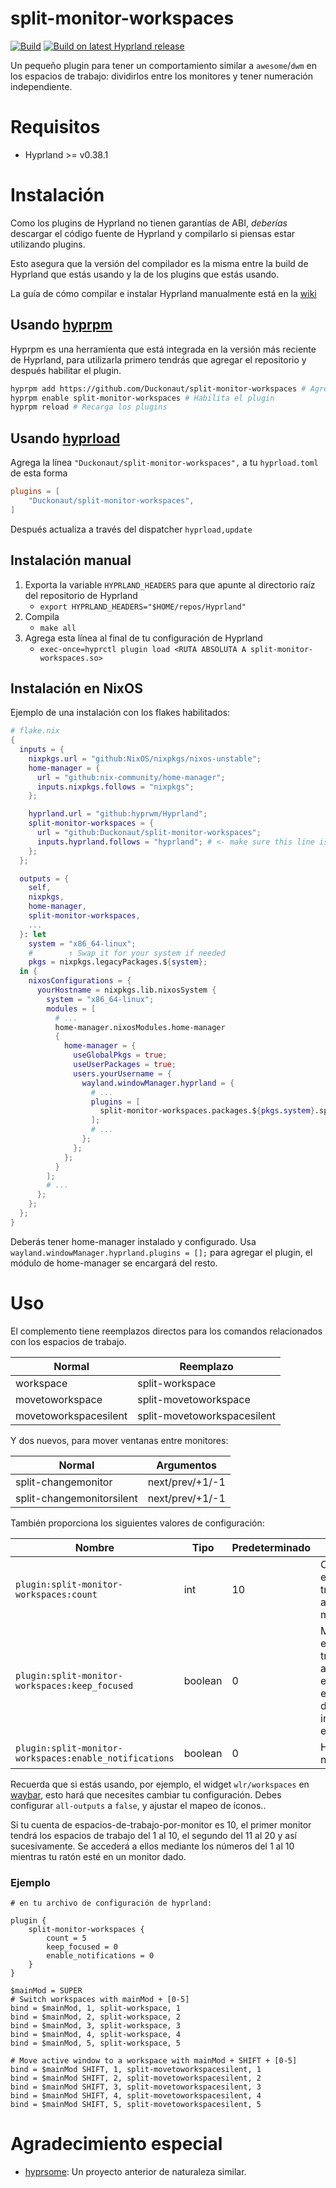 # split-monitor-workspaces
[![Build](https://github.com/Duckonaut/split-monitor-workspaces/actions/workflows/main.yml/badge.svg?branch=main)](https://github.com/Duckonaut/split-monitor-workspaces/actions/workflows/main.yml)
[![Build on latest Hyprland release](https://github.com/Duckonaut/split-monitor-workspaces/actions/workflows/release.yml/badge.svg)](https://github.com/Duckonaut/split-monitor-workspaces/actions/workflows/release.yml)


Un pequeño plugin para tener un comportamiento similar a `awesome`/`dwm` en los espacios de trabajo: dividirlos entre los monitores y tener numeración independiente.

# Requisitos
- Hyprland >= v0.38.1

# Instalación
Como los plugins de Hyprland no tienen garantías de ABI, *deberías* descargar el código fuente de Hyprland y compilarlo si piensas estar utilizando plugins.

Esto asegura que la versión del compilador es la misma entre la build de Hyprland que estás usando y la de los plugins que estás usando.

La guía de cómo compilar e instalar Hyprland manualmente está en la [wiki](http://wiki.hyprland.org/Getting-Started/Installation/#manual-manual-build)

## Usando [hyprpm](https://wiki.hyprland.org/Plugins/Using-Plugins/#hyprpm)
Hyprpm es una herramienta que está integrada en la versión más reciente de Hyprland, para utilizarla primero tendrás que agregar el repositorio y después habilitar el plugin. 
```BASH
hyprpm add https://github.com/Duckonaut/split-monitor-workspaces # Agrega el repositorio del plugin
hyprpm enable split-monitor-workspaces # Habilita el plugin
hyprpm reload # Recarga los plugins
```

## Usando [hyprload](https://github.com/Duckonaut/hyprload)
Agrega la línea `"Duckonaut/split-monitor-workspaces",` a tu `hyprload.toml` de esta forma
```toml
plugins = [
    "Duckonaut/split-monitor-workspaces",
]
```
Después actualiza a través del dispatcher `hyprload,update`

## Instalación manual

1. Exporta la variable `HYPRLAND_HEADERS` para que apunte al directorio raíz del repositorio de Hyprland
    - `export HYPRLAND_HEADERS="$HOME/repos/Hyprland"`
2. Compila
    - `make all`
3. Agrega esta línea al final de tu configuración de Hyprland
    - `exec-once=hyprctl plugin load <RUTA ABSOLUTA A split-monitor-workspaces.so>`

## Instalación en NixOS

Ejemplo de una instalación con los flakes habilitados:

```nix
# flake.nix
{
  inputs = {
    nixpkgs.url = "github:NixOS/nixpkgs/nixos-unstable";
    home-manager = {
      url = "github:nix-community/home-manager";
      inputs.nixpkgs.follows = "nixpkgs";
    };

    hyprland.url = "github:hyprwm/Hyprland";
    split-monitor-workspaces = {
      url = "github:Duckonaut/split-monitor-workspaces";
      inputs.hyprland.follows = "hyprland"; # <- make sure this line is present for the plugin to work as intended
    };
  };

  outputs = {
    self,
    nixpkgs,
    home-manager,
    split-monitor-workspaces,
    ...
  }: let
    system = "x86_64-linux";
    #        ↑ Swap it for your system if needed
    pkgs = nixpkgs.legacyPackages.${system};
  in {
    nixosConfigurations = {
      yourHostname = nixpkgs.lib.nixosSystem {
        system = "x86_64-linux";
        modules = [
          # ...
          home-manager.nixosModules.home-manager
          {
            home-manager = {
              useGlobalPkgs = true;
              useUserPackages = true;
              users.yourUsername = {
                wayland.windowManager.hyprland = {
                  # ...
                  plugins = [
                    split-monitor-workspaces.packages.${pkgs.system}.split-monitor-workspaces
                  ];
                  # ...
                };
              };
            };
          }
        ];
        # ...
      };
    };
  };
}
```

Deberás tener home-manager instalado y configurado. Usa `wayland.windowManager.hyprland.plugins = [];` para agregar el plugin, el módulo de home-manager se encargará del resto.

# Uso

El complemento tiene reemplazos directos para los comandos relacionados con los espacios de trabajo.

| Normal                | Reemplazo                   |
|-----------------------|-----------------------------|
| workspace             | split-workspace             |
| movetoworkspace       | split-movetoworkspace       |
| movetoworkspacesilent | split-movetoworkspacesilent |

Y dos nuevos, para mover ventanas entre monitores:

| Normal                    | Argumentos         |
|---------------------------|--------------------|
| split-changemonitor       | next/prev/+1/-1    |
| split-changemonitorsilent | next/prev/+1/-1    |

También proporciona los siguientes valores de configuración:

| Nombre                                                  | Tipo      | Predeterminado   | Descripción                                                                                      |
|---------------------------------------------------------|-----------|------------------|--------------------------------------------------------------------------------------------------|
| `plugin:split-monitor-workspaces:count`                 | int       | 10               | Cuántos espacios de trabajo asignar al monitor                                                   |
| `plugin:split-monitor-workspaces:keep_focused`          | boolean   | 0                | Mantener los espacios de trabajo actuales enfocados en el momento de iniciar/reiniciar el plugin |
| `plugin:split-monitor-workspaces:enable_notifications`  | boolean   | 0                | Habilitar notificaciones                                                                         |

Recuerda que si estás usando, por ejemplo, el widget `wlr/workspaces` en [waybar](https://github.com/Alexays/Waybar), esto hará que necesites cambiar tu configuración. Debes configurar `all-outputs` a `false`, y ajustar el mapeo de íconos..

Si tu cuenta de espacios-de-trabajo-por-monitor es 10, el primer monitor tendrá los espacios de trabajo del 1 al 10, el segundo del 11 al 20 y así sucesivamente. Se accederá a ellos mediante los números del 1 al 10 mientras tu ratón esté en un monitor dado.

### Ejemplo

```
# en tu archivo de configuración de hyprland:

plugin {
    split-monitor-workspaces {
        count = 5
        keep_focused = 0
        enable_notifications = 0
    }
}

$mainMod = SUPER
# Switch workspaces with mainMod + [0-5]
bind = $mainMod, 1, split-workspace, 1
bind = $mainMod, 2, split-workspace, 2
bind = $mainMod, 3, split-workspace, 3
bind = $mainMod, 4, split-workspace, 4
bind = $mainMod, 5, split-workspace, 5

# Move active window to a workspace with mainMod + SHIFT + [0-5]
bind = $mainMod SHIFT, 1, split-movetoworkspacesilent, 1
bind = $mainMod SHIFT, 2, split-movetoworkspacesilent, 2
bind = $mainMod SHIFT, 3, split-movetoworkspacesilent, 3
bind = $mainMod SHIFT, 4, split-movetoworkspacesilent, 4
bind = $mainMod SHIFT, 5, split-movetoworkspacesilent, 5
```

# Agradecimiento especial
- [hyprsome](https://github.com/sopa0/hyprsome): Un proyecto anterior de naturaleza similar.
